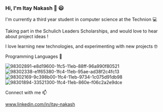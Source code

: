 ### Hi, I'm Itay Nakash 👋 :smiley:

I'm currently a third year student in computer science at the Technion 💻

Taking part in the Schulich Leaders Scholarships, and would love to hear about project ideas ! 

I love learning new technologies, and experimenting with new projects 🤓


Programming Languages 🚀

![98302891-e8d19600-1fc5-11eb-88ff-96a990f80521](https://user-images.githubusercontent.com/61385424/111904582-5bf91780-8a50-11eb-90db-85b929637c98.png)
![98302338-e1f65380-1fc4-11eb-95ae-ad38f2c4fc13](https://user-images.githubusercontent.com/61385424/111904580-5b608100-8a50-11eb-8f34-1fdfeab4ae6f.png)
![98302169-9c398b00-1fc4-11eb-9734-1c075d91db98](https://user-images.githubusercontent.com/61385424/111904584-5d2a4480-8a50-11eb-9891-7709d3f4378d.png)
![98301894-33521300-1fc4-11eb-860e-f06c2a2e9dce](https://user-images.githubusercontent.com/61385424/111904586-5dc2db00-8a50-11eb-9103-86afc11bb579.png)

Connect with me 📫

www.linkedin.com/in/itay-nakash

<!--
**itay-nakash/itay-nakash** is a ✨ _special_ ✨ repository because its `README.md` (this file) appears on your GitHub profile.

Here are some ideas to get you started:

- 🔭 I’m currently working on ...
- 🌱 I’m currently learning ...
- 👯 I’m looking to collaborate on ...
- 🤔 I’m looking for help with ...
- 💬 Ask me about ...
- 📫 How to reach me: ...
- 😄 Pronouns: ...
- ⚡ Fun fact: ...
-->
